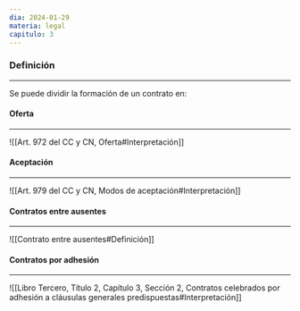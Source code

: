 ```yaml
---
dia: 2024-01-29
materia: legal
capitulo: 3
---
```

### Definición
---
Se puede dividir la formación de un contrato en:

#### Oferta
---
![[Art. 972 del CC y CN, Oferta#Interpretación]]

#### Aceptación
---
![[Art. 979 del CC y CN, Modos de aceptación#Interpretación]]

#### Contratos entre ausentes
---
![[Contrato entre ausentes#Definición]]

#### Contratos por adhesión
---
![[Libro Tercero, Título 2, Capítulo 3, Sección 2, Contratos celebrados por adhesión a cláusulas generales predispuestas#Interpretación]]